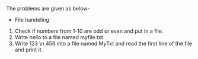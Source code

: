 The problems are given as below-

- File handeling
1) Check if numbers from 1-10 are odd or even and put in a file.
2) Write hello to a file named myfile.txt
3) Write 123 \n 456 into a file named MyTxt and read the first line of the file and print it.
